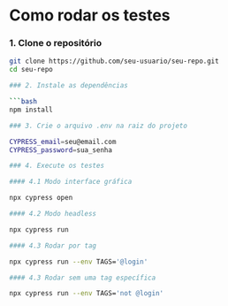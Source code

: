 # Como rodar os testes

### 1. Clone o repositório

```bash
git clone https://github.com/seu-usuario/seu-repo.git
cd seu-repo

### 2. Instale as dependências

```bash
npm install

### 3. Crie o arquivo .env na raiz do projeto

CYPRESS_email=seu@email.com
CYPRESS_password=sua_senha

### 4. Execute os testes

#### 4.1 Modo interface gráfica

npx cypress open

#### 4.2 Modo headless

npx cypress run

#### 4.3 Rodar por tag

npx cypress run --env TAGS='@login'

#### 4.3 Rodar sem uma tag específica

npx cypress run --env TAGS='not @login'
